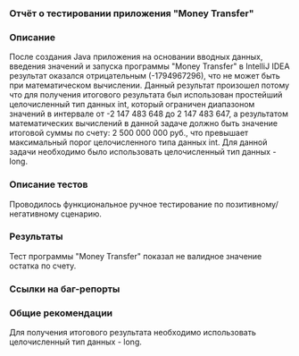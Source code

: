 ### Отчёт о тестировании приложения "Money Transfer"
### Описание
После создания Java приложения   на основании вводных данных, введения значений и запуска программы "Money Transfer" в IntelliJ IDEA результат оказался отрицательным (-1794967296), что не может быть при математическом вычислении. Данный результат произошел потому что для получения итогового результата был использован простейший целочисленный тип данных int, который ограничен диапазоном значений в интервале от -2 147 483 648 до 2 147 483 647, а результатом математических вычислений в данной задаче должно быть значение итоговой суммы по счету: 2 500 000 000 руб., что превышает максимальный порог целочисленного типа данных int. Для данной задачи необходимо было использовать целочисленный тип данных - long.

### Описание тестов
Проводилось функциональное ручное тестирование по позитивному/негативному сценарию.

### Результаты
Тест программы "Money Transfer" показал не валидное значение остатка по счету. 

### Ссылки на баг-репорты
[](https://github.com/DmitrySavostyanov/HW1_Task1_JAVA/issues)

### Общие рекомендации
Для получения итогового результата необходимо использовать целочисленный тип данных - long.
